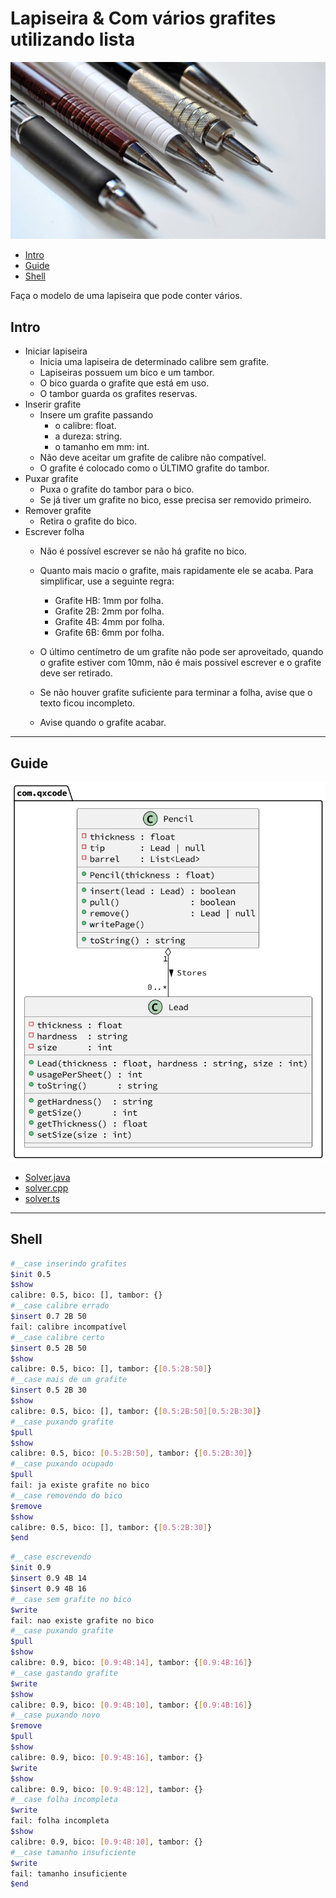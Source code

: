 # Lapiseira & Com vários grafites utilizando lista

![cover](cover.jpg)

[](toc)

- [Intro](#intro)
- [Guide](#guide)
- [Shell](#shell)
[](toc)

Faça o modelo de uma lapiseira que pode conter vários.

## Intro
- Iniciar lapiseira
    - Inicia uma lapiseira de determinado calibre sem grafite.
    - Lapiseiras possuem um bico e um tambor.
    - O bico guarda o grafite que está em uso. 
    - O tambor guarda os grafites reservas.
- Inserir grafite
    - Insere um grafite passando
        - o calibre: float.
        - a dureza: string.
        - o tamanho em mm: int.
    - Não deve aceitar um grafite de calibre não compatível.
    - O grafite é colocado como o ÚLTIMO grafite do tambor.
- Puxar grafite
    - Puxa o grafite do tambor para o bico.
    - Se já tiver um grafite no bico, esse precisa ser removido primeiro.
- Remover grafite
    - Retira o grafite do bico.
- Escrever folha
    - Não é possível escrever se não há grafite no bico.
    - Quanto mais macio o grafite, mais rapidamente ele se acaba. Para simplificar, use a seguinte regra:
        - Grafite HB: 1mm por folha.
        - Grafite 2B: 2mm por folha.
        - Grafite 4B: 4mm por folha.
        - Grafite 6B: 6mm por folha.
        
    - O último centímetro de um grafite não pode ser aproveitado, quando o grafite estiver com 10mm, não é mais possível escrever e o grafite deve ser retirado.
    - Se não houver grafite suficiente para terminar a folha, avise que o texto ficou incompleto.
    - Avise quando o grafite acabar.


***

## Guide
![diagrama](diagrama.png)

- [Solver.java](.cache/draft.java)
- [solver.cpp ](.cache/draft.cpp)
- [solver.ts  ](.cache/draft.ts)

***

## Shell

```bash
#__case inserindo grafites
$init 0.5
$show
calibre: 0.5, bico: [], tambor: {}
#__case calibre errado
$insert 0.7 2B 50
fail: calibre incompatível
#__case calibre certo
$insert 0.5 2B 50
$show
calibre: 0.5, bico: [], tambor: {[0.5:2B:50]}
#__case mais de um grafite
$insert 0.5 2B 30
$show
calibre: 0.5, bico: [], tambor: {[0.5:2B:50][0.5:2B:30]}
#__case puxando grafite
$pull
$show
calibre: 0.5, bico: [0.5:2B:50], tambor: {[0.5:2B:30]}
#__case puxando ocupado
$pull
fail: ja existe grafite no bico
#__case removendo do bico
$remove
$show
calibre: 0.5, bico: [], tambor: {[0.5:2B:30]}
$end
```


```bash
#__case escrevendo 
$init 0.9
$insert 0.9 4B 14
$insert 0.9 4B 16
#__case sem grafite no bico
$write
fail: nao existe grafite no bico
#__case puxando grafite
$pull
$show
calibre: 0.9, bico: [0.9:4B:14], tambor: {[0.9:4B:16]}
#__case gastando grafite
$write
$show
calibre: 0.9, bico: [0.9:4B:10], tambor: {[0.9:4B:16]}
#__case puxando novo
$remove
$pull
$show
calibre: 0.9, bico: [0.9:4B:16], tambor: {}
$write
$show
calibre: 0.9, bico: [0.9:4B:12], tambor: {}
#__case folha incompleta
$write
fail: folha incompleta
$show
calibre: 0.9, bico: [0.9:4B:10], tambor: {}
#__case tamanho insuficiente
$write
fail: tamanho insuficiente
$end
```





